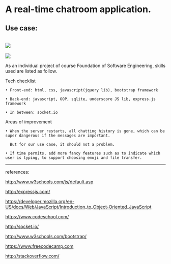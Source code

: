 # A real-time chatroom application.

## Use case:

<br>
<img src="https://github.com/jialingliu/ChatRoom/blob/master/assets/join.png" />
</br>


<br>
<img src="https://github.com/jialingliu/ChatRoom/blob/master/assets/room.png" />
</br>

As an individual project of course Foundation of Software Engineering, skills used are listed as follow.

Tech checklist

	• Front-end: html, css, javascript(jquery lib), bootstrap framework

	• Back-end: javascript, OOP, sqlite, underscore JS lib, express.js framework

	• In between: socket.io


Areas of improvement

	• When the server restarts, all chatting history is gone, which can be super dangerous if the messages are important.

	  But for our use case, it should not a problem.

	• If time permits, add more fancy features such as to indicate which user is typing, to support choosing emoji and file transfer.

<hr>

references:

http://www.w3schools.com/js/default.asp

http://expressjs.com/

https://developer.mozilla.org/en-US/docs/Web/JavaScript/Introduction_to_Object-Oriented_JavaScript

https://www.codeschool.com/

http://socket.io/

http://www.w3schools.com/bootstrap/

https://www.freecodecamp.com

http://stackoverflow.com/
